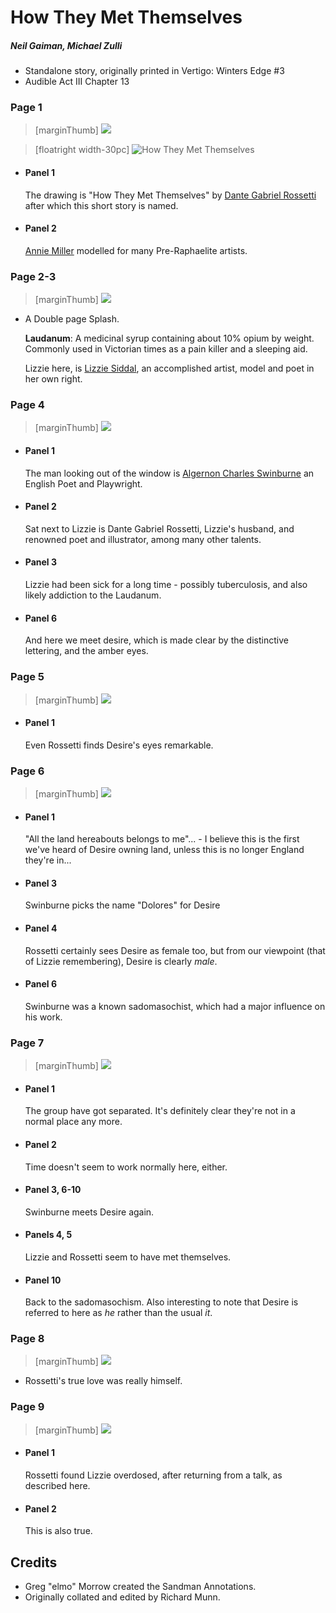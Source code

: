 # How They Met Themselves

##### Neil Gaiman, Michael Zulli

- Standalone story, originally printed in Vertigo: Winters Edge #3
- Audible Act III Chapter 13

### Page 1

> [marginThumb] ![](thumbnails/sandman-how-met/page01.jpg)

> [floatright width-30pc] ![How They Met Themselves](images/HowTheyMetThemselves.jpg)

- #### Panel 1

  The drawing is "How They Met Themselves" by [Dante Gabriel Rossetti](https://en.wikipedia.org/wiki/Dante_Gabriel_Rossetti) after which this short story is named.

- #### Panel 2

  [Annie Miller](https://en.wikipedia.org/wiki/Annie_Miller) modelled for many Pre-Raphaelite artists.

### Page 2-3

> [marginThumb] ![](thumbnails/sandman-how-met/page02-03.jpg)

- A Double page Splash.

  **Laudanum**: A medicinal syrup containing about 10% opium by weight. Commonly used in Victorian times as a pain killer and a sleeping aid.

  Lizzie here, is [Lizzie Siddal](https://en.wikipedia.org/wiki/Elizabeth_Siddal), an accomplished artist, model and poet in her own right.

### Page 4

> [marginThumb] ![](thumbnails/sandman-how-met/page04.jpg)

- #### Panel 1

  The man looking out of the window is [Algernon Charles Swinburne](https://en.wikipedia.org/wiki/Algernon_Charles_Swinburne) an English Poet and Playwright.

- #### Panel 2

  Sat next to Lizzie is Dante Gabriel Rossetti, Lizzie's husband, and renowned poet and illustrator, among many other talents.

- #### Panel 3

  Lizzie had been sick for a long time - possibly tuberculosis, and also likely addiction to the Laudanum.

- #### Panel 6
  And here we meet desire, which is made clear by the distinctive lettering, and the amber eyes.

### Page 5

> [marginThumb] ![](thumbnails/sandman-how-met/page05.jpg)

- #### Panel 1
  Even Rossetti finds Desire's eyes remarkable.

### Page 6

> [marginThumb] ![](thumbnails/sandman-how-met/page06.jpg)

- #### Panel 1

  "All the land hereabouts belongs to me"... - I believe this is the first we've heard of Desire owning land, unless this is no longer England they're in...

- #### Panel 3

  Swinburne picks the name "Dolores" for Desire

- #### Panel 4

  Rossetti certainly sees Desire as female too, but from our viewpoint (that of Lizzie remembering), Desire is clearly _male_.

- #### Panel 6
  Swinburne was a known sadomasochist, which had a major influence on his work.

### Page 7

> [marginThumb] ![](thumbnails/sandman-how-met/page07.jpg)

- #### Panel 1

  The group have got separated. It's definitely clear they're not in a normal place any more.

- #### Panel 2

  Time doesn't seem to work normally here, either.

- #### Panel 3, 6-10

  Swinburne meets Desire again.

- #### Panels 4, 5

  Lizzie and Rossetti seem to have met themselves.

- #### Panel 10
  Back to the sadomasochism. Also interesting to note that Desire is referred to here as _he_ rather than the usual _it_.

### Page 8

> [marginThumb] ![](thumbnails/sandman-how-met/page08.jpg)

- Rossetti's true love was really himself.

### Page 9

> [marginThumb] ![](thumbnails/sandman-how-met/page09.jpg)

- #### Panel 1

  Rossetti found Lizzie overdosed, after returning from a talk, as described here.

- #### Panel 2
  This is also true.

## Credits

- Greg "elmo" Morrow created the Sandman Annotations.
- Originally collated and edited by Richard Munn.
